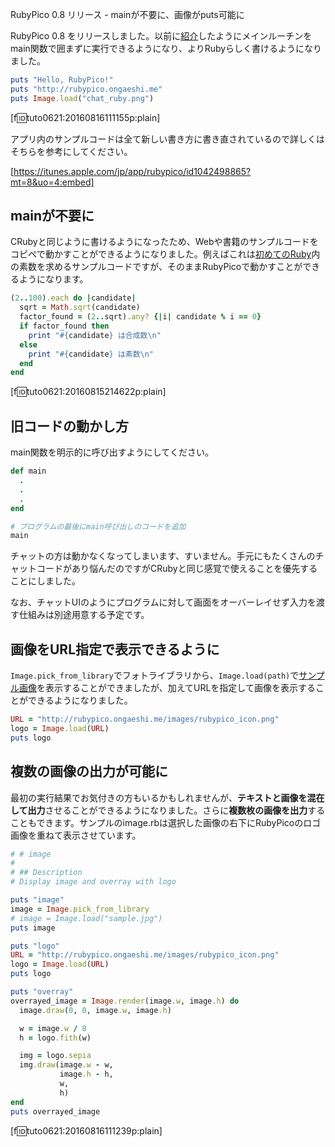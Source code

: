 RubyPico 0.8 リリース - mainが不要に、画像がputs可能に
<!-- 10328749687179311836 -->
RubyPico 0.8 をリリースしました。以前に[紹介](http://ongaeshi.hatenablog.com/entry/rubypico-0.6)したようにメインルーチンをmain関数で囲まずに実行できるようになり、よりRubyらしく書けるようになりました。

```ruby
puts "Hello, RubyPico!"
puts "http://rubypico.ongaeshi.me"
puts Image.load("chat_ruby.png")
```

[f:id:tuto0621:20160816111155p:plain]

アプリ内のサンプルコードは全て新しい書き方に書き直されているので詳しくはそちらを参考にしてください。

[https://itunes.apple.com/jp/app/rubypico/id1042498865?mt=8&uo=4:embed]

## mainが不要に
CRubyと同じように書けるようになったため、Webや書籍のサンプルコードをコピペで動かすことができるようになりました。例えばこれは[初めてのRuby](http://ongaeshi.hatenablog.com/entry/first-ruby)内の素数を求めるサンプルコードですが、そのままRubyPicoで動かすことができるようになります。

```ruby
(2..100).each do |candidate|
  sqrt = Math.sqrt(candidate)
  factor_found = (2..sqrt).any? {|i| candidate % i == 0}
  if factor_found then
    print "#{candidate} は合成数\n"
  else
    print "#{candidate} は素数\n"
  end
end
```

[f:id:tuto0621:20160815214622p:plain]

## 旧コードの動かし方
main関数を明示的に呼び出すようにしてください。

```ruby
def main
  .
  .
  .
end

# プログラムの最後にmain呼び出しのコードを追加
main
```

チャットの方は動かなくなってしまいます、すいません。手元にもたくさんのチャットコードがあり悩んだのですがCRubyと同じ感覚で使えることを優先することにしました。

なお、チャットUIのようにプログラムに対して画面をオーバーレイせず入力を渡す仕組みは別途用意する予定です。

## 画像をURL指定で表示できるように
`Image.pick_from_library`でフォトライブラリから、`Image.load(path)`で[サンプル画像](https://github.com/ongaeshi/RubyPico/tree/master/resources/images)を表示することができましたが、加えてURLを指定して画像を表示することができるようになりました。

```ruby
URL = "http://rubypico.ongaeshi.me/images/rubypico_icon.png"
logo = Image.load(URL)
puts logo
```

## 複数の画像の出力が可能に
最初の実行結果でお気付きの方もいるかもしれませんが、**テキストと画像を混在して出力**させることができるようになりました。さらに**複数枚の画像を出力**することもできます。サンプルのimage.rbは選択した画像の右下にRubyPicoのロゴ画像を重ねて表示させています。

```ruby
# # image
#
# ## Description
# Display image and overray with logo

puts "image"
image = Image.pick_from_library
# image = Image.load("sample.jpg")
puts image

puts "logo"
URL = "http://rubypico.ongaeshi.me/images/rubypico_icon.png"
logo = Image.load(URL)
puts logo

puts "overray"
overrayed_image = Image.render(image.w, image.h) do
  image.draw(0, 0, image.w, image.h)

  w = image.w / 8
  h = logo.fith(w)

  img = logo.sepia
  img.draw(image.w - w,
           image.h - h,
           w,
           h)
end
puts overrayed_image
```

[f:id:tuto0621:20160816111239p:plain]
